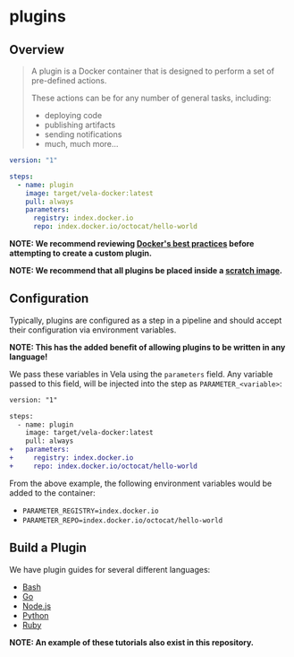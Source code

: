 # plugins

## Overview

> A plugin is a Docker container that is designed to perform a set of pre-defined actions.
>
> These actions can be for any number of general tasks, including:
>
> * deploying code
> * publishing artifacts
> * sending notifications
> * much, much more…

```yaml
version: "1"

steps:
  - name: plugin
    image: target/vela-docker:latest
    pull: always
    parameters:
      registry: index.docker.io
      repo: index.docker.io/octocat/hello-world
```

**NOTE: We recommend reviewing [Docker's best practices](https://docs.docker.com/develop/develop-images/dockerfile_best-practices/) before attempting to create a custom plugin.**

**NOTE: We recommend that all plugins be placed inside a [scratch image](https://hub.docker.com/_/scratch).**

## Configuration

Typically, plugins are configured as a step in a pipeline and should accept their configuration via environment variables.

**NOTE: This has the added benefit of allowing plugins to be written in any language!**

We pass these variables in Vela using the `parameters` field. Any variable passed to this field, will be injected into the step as `PARAMETER_<variable>`:

```diff
version: "1"

steps:
  - name: plugin
    image: target/vela-docker:latest
    pull: always
+   parameters:
+     registry: index.docker.io
+     repo: index.docker.io/octocat/hello-world
```

From the above example, the following environment variables would be added to the container:

* `PARAMETER_REGISTRY=index.docker.io`
* `PARAMETER_REPO=index.docker.io/octocat/hello-world`

## Build a Plugin

We have plugin guides for several different languages:

* [Bash](https://go-vela.github.io/docs/plugins/tutorials/bash/)
* [Go](https://go-vela.github.io/docs/plugins/tutorials/go/)
* [Node.js](https://go-vela.github.io/docs/plugins/tutorials/node/)
* [Python](https://go-vela.github.io/docs/plugins/tutorials/python/)
* [Ruby](https://go-vela.github.io/docs/plugins/tutorials/ruby/)

**NOTE: An example of these tutorials also exist in this repository.**
